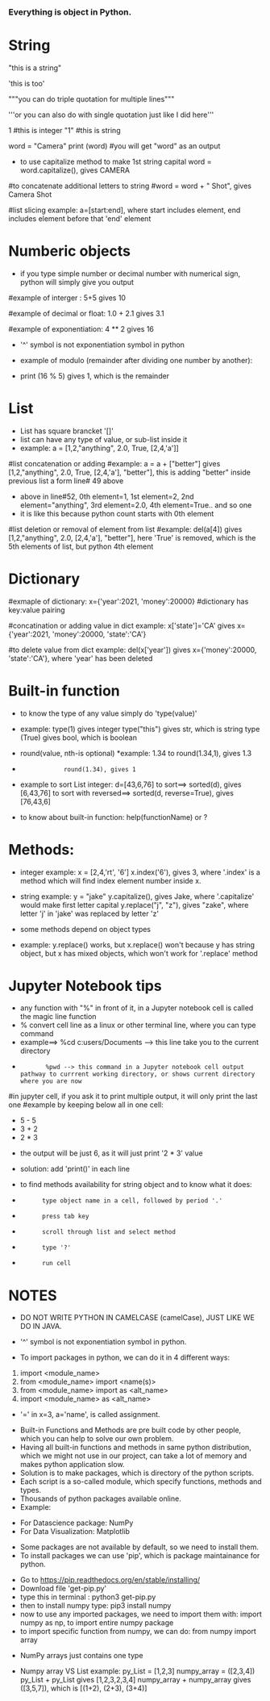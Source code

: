 ### Everything is object in Python.

# String

"this is a string"

'this is too'

"""you can
do triple quotation
for multiple lines"""

'''or you can also 
do with single quotation
just like I did here'''

1 #this is integer
"1" #this is string

word = "Camera"
print (word)
#you will get "word" as an output

* to use capitalize method to make 1st string capital
word = word.capitalize(), gives CAMERA

#to concatenate additional letters to string
#word = word + " Shot", gives Camera Shot

#list slicing example: a=[start:end], where start includes element, end includes element before that 'end' element


# Numberic objects
* if you type simple number or decimal number with numerical sign, python will simply give you output

#example of interger : 5+5 gives 10

#example of decimal or float: 1.0 + 2.1 gives 3.1

#example of exponentiation: 4 ** 2 gives 16
* '^' symbol is not exponentiation symbol in python

* example of modulo (remainder after dividing one number by another):
* print (16 % 5) gives 1, which is the remainder

# List

* List has square brancket '[]'
* list can have any type of value, or sub-list inside it
* example: a = [1,2,"anything", 2.0, True, [2,4,'a']]

#list concatenation or adding
#example: a = a + ["better"] gives [1,2,"anything", 2.0, True, [2,4,'a'], "better"], this is adding "better" inside previous list a form line# 49 above
* above in line#52, 0th element=1, 1st element=2, 2nd element="anything", 3rd element=2.0, 4th element=True.. and so one
* it is like this because python count starts with 0th element

#list deletion or removal of element from list
#example: del(a[4]) gives [1,2,"anything", 2.0, [2,4,'a'], "better"], here 'True' is removed, which is the 5th elements of list, but python 4th element


# Dictionary
#exmaple of dictionary: x={'year':2021, 'money':20000}
#dictionary has key:value pairing

#concatination or adding value in dict example: x['state']='CA' gives x={'year':2021, 'money':20000, 'state':'CA'}

#to delete value from dict example: del(x['year']) gives x={'money':20000, 'state':'CA'}, where 'year' has been deleted


# Built-in function
 * to know the type of any value simply do 'type(value)'
 * example: type(1) gives integer
             type("this") gives str, which is string
             type (True) gives bool, which is boolean
             
 * round(value, nth-is optional)
 *example: 1.34 to round(1.34,1), gives 1.3
 *                 round(1.34), gives 1
 
 * example to sort List integer: d=[43,6,76]
                 to sort==> sorted(d), gives [6,43,76]
                 to sort with reversed==> sorted(d, reverse=True), gives [76,43,6]
                 
 * to know about built-in function: help(functionName) or ?<functionName>


# Methods:
* integer example:
          x = [2,4,'rt', '6']
          x.index('6'), gives 3, where '.index' is a method which will find index element number inside x.

* string example:
        y = "jake"
        y.capitalize(), gives Jake, where '.capitalize' would make first letter capital
        y.replace("j", "z"), gives "zake", where letter 'j' in 'jake' was replaced by letter 'z'
        
 * some methods depend on object types
 - example: y.replace() works, but x.replace() won't because y has string object, but x has mixed objects, which won't work for '.replace' method

# Jupyter Notebook tips

* any function with "%" in front of it, in a Jupyter notebook cell is called the magic line function
* % convert cell line as a linux or other terminal line, where you can type command
* example==> %cd c:users/Documents --> this line take you to the current directory
*            %pwd --> this command in a Jupyter notebook cell output pathway to currrent working directory, or shows current directory where you are now       


#in jupyter cell, if you ask it to print multiple output, it will only print the last one
#example by keeping below all in one cell:
- 5 - 5
- 3 + 2
- 2 * 3
* the output will be just 6, as it will just print '2 * 3' value
* solution: add 'print(<value>)' in each line


* to find methods availability for string object and to know what it does:
*           type object name in a cell, followed by period '.'
*           press tab key
*           scroll through list and select method
*           type '?'
*           run cell

# NOTES
* DO NOT WRITE PYTHON IN CAMELCASE (camelCase), JUST LIKE WE DO IN JAVA.
* '^' symbol is not exponentiation symbol in python.

* To import packages in python, we can do it in 4 different ways:
1. import <module_name>
2. from <module_name> import <name(s)>
3. from <module_name> import <name> as <alt_name>
4. import <module_name> as <alt_name>

- '=' in x=3, a='name', is called assignment.

* Built-in Functions and Methods are pre built code by other people, which you can help to solve our own problem.
* Having all built-in functions and methods in same python distribution, which we might not use in our project, can take a lot of memory and makes python application slow.
* Solution is to make packages, which is directory of the python scripts.
* Each script is a so-called module, which specify functions, methods and types.
* Thousands of python packages available online.
* Example:
- For Datascience package: NumPy
- For Data Visualization: Matplotlib
* Some packages are not available by default, so we need to install them.
* To install packages we can use 'pip', which is package maintainance for python.
- Go to https://pip.readthedocs.org/en/stable/installing/
- Download file 'get-pip.py'
- type this in terminal : python3 get-pip.py
- then to install numpy type: pip3 install numpy
- now to use any imported packages, we need to import them with: import numpy as np, to import entire numpy package
- to import specific function from numpy, we can do: from numpy import array

* NumPy arrays just contains one type

* Numpy array VS List example:
py_List = [1,2,3]
numpy_array = ([2,3,4])
py_List + py_List gives [1,2,3,2,3,4]
numpy_array + numpy_array gives ([3,5,7]), which is [(1+2), (2+3), (3+4)]
